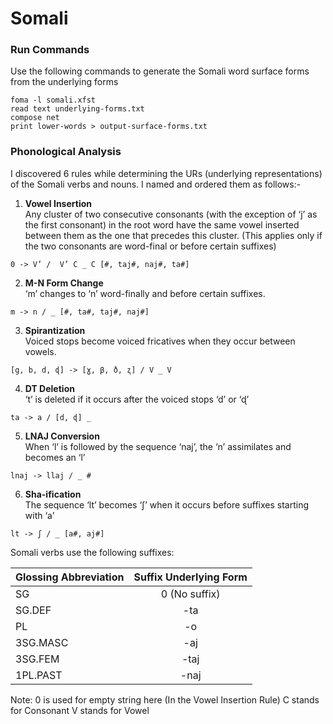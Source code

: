 # Somali

### Run Commands
Use the following commands to generate the Somali word surface forms from the underlying forms
```
foma -l somali.xfst
read text underlying-forms.txt
compose net
print lower-words > output-surface-forms.txt
```

### Phonological Analysis
I discovered 6 rules while determining the URs (underlying representations) of the Somali verbs and nouns. I named and ordered them as follows:-
1. **Vowel Insertion** \
Any cluster of two consecutive consonants (with the exception of ‘j’ as the first consonant) in the root word have the same vowel inserted between them as the one that precedes this cluster.
(This applies only if the two consonants are word-final or before certain suffixes)

`0 -> V’ /  V’ C _ C [#, taj#, naj#, ta#]`
	

2. **M-N Form Change**\
‘m’ changes to ‘n’ word-finally and before certain suffixes.

`m -> n / _ [#, ta#, taj#, naj#]`

3. **Spirantization**\
Voiced stops become voiced fricatives when they occur between vowels.

`[g, b, d, ɖ] -> [ɣ, β, ð, ʐ] / V _ V`

4. **DT Deletion**\
‘t’ is deleted if it occurs after the voiced stops  ‘d’ or ‘ɖ’

`ta -> a / [d, ɖ] _ `

5. **LNAJ Conversion**\
When ‘l’ is followed by the sequence ‘naj’, the ‘n’ assimilates and becomes an ‘l’

`lnaj -> llaj / _ #`

6. **Sha-ification**\
The sequence ‘lt’ becomes ‘ʃ’ when it occurs before suffixes starting with  ‘a’

`lt -> ʃ / _ [a#, aj#]`

Somali verbs use the following suffixes:

| Glossing Abbreviation | Suffix Underlying Form |
|-----------------------|:----------------------:|
| SG                    |      0 (No suffix)     |
| SG.DEF                |           -ta          |
| PL                    |           -o           |
| 3SG.MASC              |           -aj          |
| 3SG.FEM               |          -taj          |
| 1PL.PAST              |          -naj          |

Note:
0 is used for empty string here (In the Vowel Insertion Rule)
C stands for Consonant
V stands for Vowel
